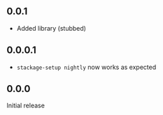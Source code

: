 ## 0.0.1

* Added library (stubbed)

## 0.0.0.1

* `stackage-setup nightly` now works as expected

## 0.0.0

Initial release
